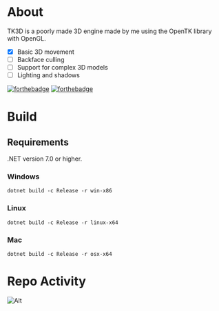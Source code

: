 # About
TK3D is a poorly made 3D engine made by me using the OpenTK library with OpenGL.
- [x] Basic 3D movement
- [ ] Backface culling 
- [ ] Support for complex 3D models
- [ ] Lighting and shadows

 [![forthebadge](https://forthebadge.com/images/badges/0-percent-optimized.svg)](https://forthebadge.com)
 [![forthebadge](https://forthebadge.com/images/badges/powered-by-electricity.svg)](https://forthebadge.com)
 
# Build
## Requirements
.NET version 7.0 or higher.
### Windows
```
dotnet build -c Release -r win-x86
```
### Linux
```
dotnet build -c Release -r linux-x64
```
### Mac
```
dotnet build -c Release -r osx-x64
```
# Repo Activity
![Alt](https://repobeats.axiom.co/api/embed/b36a513b9b170dcdca2e0f1fde26a80e1ee7b517.svg "Repobeats analytics image")
